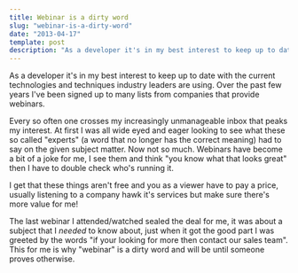 ```yaml
---
title: Webinar is a dirty word
slug: "webinar-is-a-dirty-word"
date: "2013-04-17"
template: post
description: "As a developer it's in my best interest to keep up to date with the current technologies and techniques industry leaders are using. Over the past few years I've been signed up to many lists from companies that provide webinars."
---
```

As a developer it's in my best interest to keep up to date with the current technologies and techniques industry leaders are using. Over the past few years I've been signed up to many lists from companies that provide webinars.

Every so often one crosses my increasingly unmanageable inbox that peaks my interest. At first I was all wide eyed and eager looking to see what these so called "experts" (a word that no longer has the correct meaning) had to say on the given subject matter. Now not so much. Webinars have become a bit of a joke for me, I see them and think "you know what that looks great" then I have to double check who's running it.

I get that these things aren't free and you as a viewer have to pay a price, usually listening to a company hawk it's services but make sure there's more value for me!

The last webinar I attended/watched sealed the deal for me, it was about a subject that I *needed* to know about, just when it got the good part I was greeted by the words "if your looking for more then contact our sales team". This for me is why "webinar" is a dirty word and will be until someone proves otherwise.

